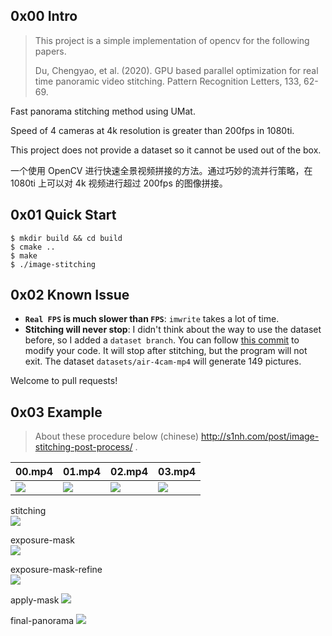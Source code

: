## 0x00 Intro

> This project is a simple implementation of opencv for the following papers.
>
> Du, Chengyao, et al. (2020). GPU based parallel optimization for real time panoramic video stitching. Pattern
> Recognition Letters, 133, 62-69.

Fast panorama stitching method using UMat.

Speed of 4 cameras at 4k resolution is greater than 200fps in 1080ti.

This project does not provide a dataset so it cannot be used out of the box.

一个使用 OpenCV 进行快速全景视频拼接的方法。通过巧妙的流并行策略，在 1080ti 上可以对 4k 视频进行超过 200fps 的图像拼接。

## 0x01 Quick Start

```
$ mkdir build && cd build
$ cmake ..
$ make
$ ./image-stitching
```

## 0x02 Known Issue

* **`Real FPS` is much slower than `FPS`**: `imwrite` takes a lot of time.
* **Stitching will never stop**: I didn't think about the way to use the dataset before, so I added a `dataset branch`. 
You can follow [this commit](https://github.com/duchengyao/gpu-based-image-stitching/commit/210fe9a17eb15a92f5d5eb9dc16d53605abbf44b) to modify your code. 
It will stop after stitching, but the program will not exit. The dataset `datasets/air-4cam-mp4` will generate 149 pictures.

Welcome to pull requests!

## 0x03 Example

> About these procedure below (chinese) http://s1nh.com/post/image-stitching-post-process/ .

| 00.mp4                    | 01.mp4                    | 02.mp4                    | 03.mp4                    |
|---------------------------|---------------------------|---------------------------|---------------------------|
| ![](assets/origin-00.png) | ![](assets/origin-01.png) | ![](assets/origin-02.png) | ![](assets/origin-03.png) |

stitching  
![](assets/01.origin-stitching.png)

exposure-mask  
![](assets/02.exposure-mask.png)

exposure-mask-refine  
![](assets/03.exposure-mask-refine.png)

apply-mask
![](assets/04.apply-mask.png)

final-panorama
![](assets/05.final-stitching.png)
